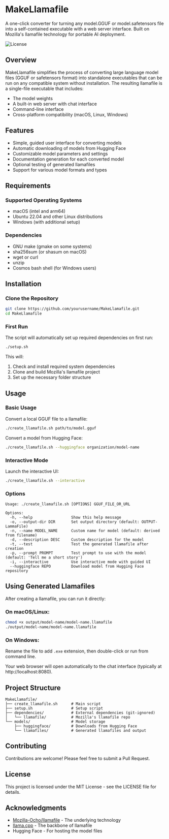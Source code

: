 # MakeLlamafile

A one-click converter for turning any model.GGUF or model.safetensors file into a self-contained executable with a web server interface. Built on Mozilla's llamafile technology for portable AI deployment.

![License](https://img.shields.io/badge/license-MIT-blue.svg)

## Overview

MakeLlamafile simplifies the process of converting large language model files (GGUF or safetensors format) into standalone executables that can be run on any compatible system without installation. The resulting llamafile is a single-file executable that includes:

- The model weights
- A built-in web server with chat interface
- Command-line interface
- Cross-platform compatibility (macOS, Linux, Windows)

## Features

- Simple, guided user interface for converting models
- Automatic downloading of models from Hugging Face
- Customizable model parameters and settings
- Documentation generation for each converted model
- Optional testing of generated llamafiles
- Support for various model formats and types

## Requirements

### Supported Operating Systems
- macOS (intel and arm64)
- Ubuntu 22.04 and other Linux distributions
- Windows (with additional setup)

### Dependencies
- GNU make (gmake on some systems)
- sha256sum (or shasum on macOS)
- wget or curl
- unzip
- Cosmos bash shell (for Windows users)

## Installation

### Clone the Repository

```bash
git clone https://github.com/yourusername/MakeLlamafile.git
cd MakeLlamafile
```

### First Run

The script will automatically set up required dependencies on first run:

```bash
./setup.sh
```

This will:
1. Check and install required system dependencies
2. Clone and build Mozilla's llamafile project
3. Set up the necessary folder structure

## Usage

### Basic Usage

Convert a local GGUF file to a llamafile:

```bash
./create_llamafile.sh path/to/model.gguf
```

Convert a model from Hugging Face:

```bash
./create_llamafile.sh --huggingface organization/model-name
```

### Interactive Mode

Launch the interactive UI:

```bash
./create_llamafile.sh --interactive
```

### Options

```
Usage: ./create_llamafile.sh [OPTIONS] GGUF_FILE_OR_URL

Options:
  -h, --help                 Show this help message
  -o, --output-dir DIR       Set output directory (default: OUTPUT-LammaFile)
  -n, --name MODEL_NAME      Custom name for model (default: derived from filename)
  -d, --description DESC     Custom description for the model
  -t, --test                 Test the generated llamafile after creation
  -p, --prompt PROMPT        Test prompt to use with the model (default: 'Tell me a short story')
  -i, --interactive          Use interactive mode with guided UI
  --huggingface REPO         Download model from Hugging Face repository
```

## Using Generated Llamafiles

After creating a llamafile, you can run it directly:

### On macOS/Linux:

```bash
chmod +x output/model-name/model-name.llamafile
./output/model-name/model-name.llamafile
```

### On Windows:

Rename the file to add `.exe` extension, then double-click or run from command line.

Your web browser will open automatically to the chat interface (typically at http://localhost:8080).

## Project Structure

```
MakeLlamafile/
├── create_llamafile.sh      # Main script
├── setup.sh                 # Setup script
├── dependencies/            # External dependencies (git-ignored)
│   └── llamafile/           # Mozilla's llamafile repo
└── models/                  # Model storage
    ├── huggingface/         # Downloads from Hugging Face
    └── llamafiles/          # Generated llamafiles and output
```

## Contributing

Contributions are welcome! Please feel free to submit a Pull Request.

## License

This project is licensed under the MIT License - see the LICENSE file for details.

## Acknowledgments

- [Mozilla-Ocho/llamafile](https://github.com/Mozilla-Ocho/llamafile) - The underlying technology
- [llama.cpp](https://github.com/ggerganov/llama.cpp) - The backbone of llamafile
- Hugging Face - For hosting the model files
